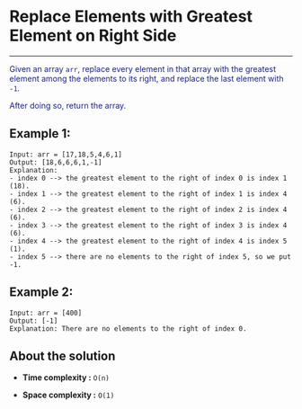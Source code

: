 # Replace Elements with Greatest Element on Right Side

---

<font color="#1a237e"> Given an array `arr`, replace every element in that array with the greatest element among the elements to its right, and replace the last element with `-1`.

After doing so, return the array.
</font>

## Example 1:

```
Input: arr = [17,18,5,4,6,1]
Output: [18,6,6,6,1,-1]
Explanation:
- index 0 --> the greatest element to the right of index 0 is index 1 (18).
- index 1 --> the greatest element to the right of index 1 is index 4 (6).
- index 2 --> the greatest element to the right of index 2 is index 4 (6).
- index 3 --> the greatest element to the right of index 3 is index 4 (6).
- index 4 --> the greatest element to the right of index 4 is index 5 (1).
- index 5 --> there are no elements to the right of index 5, so we put -1.
```

## Example 2:

```
Input: arr = [400]
Output: [-1]
Explanation: There are no elements to the right of index 0.

```

## About the solution

- **Time complexity :** `O(n)`

- **Space complexity :** `O(1)`
